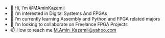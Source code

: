 - 👋 Hi, I’m @MAminKazemii
- 👀 I’m interested in Digital Systems And FPGAs
- 🌱 I’m currently learning Assembly and Python and FPGA related majors
- 💞️ I’m looking to collaborate on Freelance FPGA Projects
- 📫 How to reach me M.Amin_Kazemii@yahoo.com


